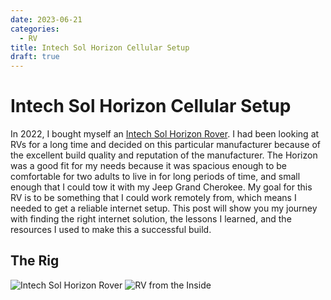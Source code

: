 ```yaml
---
date: 2023-06-21
categories:
  - RV
title: Intech Sol Horizon Cellular Setup
draft: true
---
```


Intech Sol Horizon Cellular Setup
==================================

In 2022, I bought myself an [Intech Sol Horizon Rover](https://intech.com/rv/models/sol/horizon/). I had been looking at RVs for a long time and decided on this particular manufacturer because of the excellent build quality and reputation of the manufacturer. The Horizon was a good fit for my needs because it was spacious enough to be comfortable for two adults to live in for long periods of time, and small enough that I could tow it with my Jeep Grand Cherokee. My goal for this RV is to be something that I could work remotely from, which means I needed to get a reliable internet setup. This post will show you my journey with finding the right internet solution, the lessons I learned, and the resources I used to make this a successful build.

<!-- more -->

The Rig
--------

![Intech Sol Horizon Rover](/images/intech_sol_horizon/20220810_154222.jpg) ![RV from the Inside](/images/intech_sol_horizon/20220811_075849.jpg)